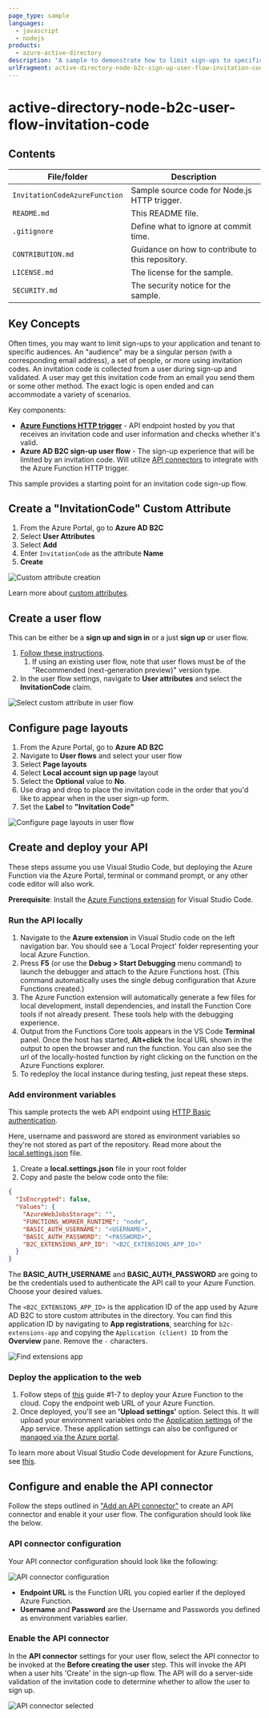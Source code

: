 ```yaml
---
page_type: sample
languages:
  - javascript
  - nodejs
products:
  - azure-active-directory
description: "A sample to demonstrate how to limit sign-ups to specific audiences using invitation codes using Node.js Azure Function and API connectors."
urlFragment: active-directory-node-b2c-sign-up-user-flow-invitation-code
---
```


# active-directory-node-b2c-user-flow-invitation-code

## Contents

| File/folder                 | Description                                |
| --------------------------- | ------------------------------------------ |
| `InvitationCodeAzureFunction` | Sample source code for Node.js HTTP trigger.    |
| `README.md`                 | This README file.                          |
| `.gitignore`                | Define what to ignore at commit time.      |
| `CONTRIBUTION.md`                   | Guidance on how to contribute to this repository.        |
| `LICENSE.md`                   | The license for the sample.                |
| `SECURITY.md`                   | The security notice for the sample.                |

## Key Concepts

Often times, you may want to limit sign-ups to your application and tenant to specific audiences. An "audience" may be a singular person (with a corresponding email address), a set of people, or more using invitation codes. An invitation code is collected from a user during sign-up and validated. A user may get this invitation code from an email you send them or some other method. The exact logic is open ended and can accommodate a variety of scenarios.

Key components:

- [**Azure Functions HTTP trigger**](https://docs.microsoft.com/azure/azure-functions/functions-bindings-http-webhook-trigger?tabs=javascript) - API endpoint hosted by you that receives an invitation code and user information and checks whether it's valid.
- **Azure AD B2C sign-up user flow** - The sign-up experience that will be limited by an invitation code. Will utilize [API connectors](https://docs.microsoft.com/azure/active-directory-b2c/api-connectors-overview) to integrate with the Azure Function HTTP trigger.

This sample provides a starting point for an invitation code sign-up flow.

## Create a "InvitationCode" Custom Attribute

1. From the Azure Portal, go to **Azure AD B2C**
1. Select **User Attributes**
1. Select **Add**
1. Enter `InvitationCode` as the attribute **Name**
1. **Create**

![Custom attribute creation](ReadmeImages/custom-attribute-add.png)

Learn more about [custom attributes](https://docs.microsoft.com/azure/active-directory-b2c/user-flow-custom-attributes).

## Create a user flow

This can be either be a **sign up and sign in** or a just **sign up** or user flow.

1. [Follow these instructions](https://docs.microsoft.com/azure/active-directory-b2c/tutorial-create-user-flows).
    1. If using an existing user flow, note that user flows must be of the "Recommended (next-generation preview)" version type.
1. In the user flow settings, navigate to **User attributes** and select the **InvitationCode** claim.

![Select custom attribute in user flow](ReadmeImages/select-custom-attribute.png)

## Configure page layouts

1. From the Azure Portal, go to **Azure AD B2C**
1. Navigate to **User flows** and select your user flow
1. Select **Page layouts**
1. Select **Local account sign up page** layout
1. Select the **Optional** value to **No**.
1. Use drag and drop to place the invitation code in the order that you'd like to appear when in the user sign-up form.
1. Set the **Label** to **"Invitation Code"**

![Configure page layouts in user flow](ReadmeImages/configure_page_layouts.png)

## Create and deploy your API

These steps assume you use Visual Studio Code, but deploying the Azure Function via the Azure Portal, terminal or command prompt, or any other code editor will also work.

**Prerequisite**: Install the [Azure Functions extension](https://marketplace.visualstudio.com/items?itemName=ms-azuretools.vscode-azurefunctions) for Visual Studio Code.

### Run the API locally

1. Navigate to the **Azure extension** in Visual Studio code on the left navigation bar. You should see a 'Local Project' folder representing your local Azure Function.
1. Press **F5** (or use the **Debug > Start Debugging** menu command) to launch the debugger and attach to the Azure Functions host. (This command automatically uses the single debug configuration that Azure Functions created.)
1. The Azure Function extension will automatically generate a few files for local development, install dependencies, and install the Function Core tools if not already present. These tools help with the debugging experience.
1. Output from the Functions Core tools appears in the VS Code **Terminal** panel. Once the host has started, **Alt+click** the local URL shown in the output to open the browser and run the function. You can also see the url of the locally-hosted function by right clicking on the function on the Azure Functions explorer.
1. To redeploy the local instance during testing, just repeat these steps.

### Add environment variables

This sample protects the web API endpoint using [HTTP Basic authentication](https://tools.ietf.org/html/rfc7617).

Here, username and password are stored as environment variables so they're not stored as part of the repository. Read more about the [local.settings.json](https://docs.microsoft.com/azure/azure-functions/functions-run-local?tabs=macos%2Ccsharp%2Cbash#local-settings-file) file.

1. Create a **local.settings.json** file in your root folder
1. Copy and paste the below code onto the file:

```json
{
  "IsEncrypted": false,
  "Values": {
    "AzureWebJobsStorage": "",
    "FUNCTIONS_WORKER_RUNTIME": "node",
    "BASIC_AUTH_USERNAME": "<USERNAME>",
    "BASIC_AUTH_PASSWORD": "<PASSWORD>",
    "B2C_EXTENSIONS_APP_ID": "<B2C_EXTENSIONS_APP_ID>"
  }
}
```

The **BASIC_AUTH_USERNAME** and **BASIC_AUTH_PASSWORD** are going to be the credentials used to authenticate the API call to your Azure Function. Choose your desired values.

The `<B2C_EXTENSIONS_APP_ID>` is the application ID of the app used by Azure AD B2C to store custom attributes in the directory. You can find this application ID by navigating to **App registrations**, searching for `b2c-extensions-app` and copying the `Application (client) ID` from the **Overview** pane. Remove the `-` characters.

![Find extensions app](ReadmeImages/search-for-extensions-app-id.png)

### Deploy the application to the web

1. Follow steps of [this](https://docs.microsoft.com/azure/javascript/tutorial-vscode-serverless-node-04) guide #1-7 to deploy your Azure Function to the cloud. Copy the endpoint web URL of your Azure Function.
1. Once deployed, you'll see an **'Upload settings'** option. Select this. It will upload your environment variables onto the [Application settings](https://docs.microsoft.com/azure/azure-functions/functions-develop-vs-code?tabs=csharp#application-settings-in-azure) of the App service. These application settings can also be configured or [managed via the Azure portal](https://docs.microsoft.com/azure/azure-functions/functions-how-to-use-azure-function-app-settings).

To learn more about Visual Studio Code development for Azure Functions, see [this](https://docs.microsoft.com/azure/azure-functions/functions-develop-vs-code?tabs=csharp#republish-project-files).

## Configure and enable the API connector

Follow the steps outlined in ["Add an API connector"](https://docs.microsoft.com/azure/active-directory-b2c/add-api-connector) to create an API connector and enable it your user flow. The configuration should look like the below.

### API connector configuration

Your API connector configuration should look like the following:

![API connector configuration](ReadmeImages/create-api-connector.png)

- **Endpoint URL** is the Function URL you copied earlier if the deployed Azure Function.
- **Username** and **Password** are the Username and Passwords you defined as environment variables earlier.

### Enable the API connector

In the **API connector** settings for your user flow, select the API connector to be invoked at the **Before creating the user** step. This will invoke the API when a user hits 'Create' in the sign-up flow. The API will do a server-side validation of the invitation code to determine whether to allow the user to sign up.

![API connector selected](ReadmeImages/enable-api-connector.png)